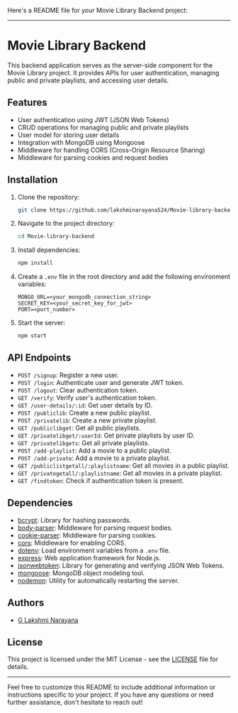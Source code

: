 Here's a README file for your Movie Library Backend project:

---

# Movie Library Backend

This backend application serves as the server-side component for the Movie Library project. It provides APIs for user authentication, managing public and private playlists, and accessing user details.

## Features

- User authentication using JWT (JSON Web Tokens)
- CRUD operations for managing public and private playlists
- User model for storing user details
- Integration with MongoDB using Mongoose
- Middleware for handling CORS (Cross-Origin Resource Sharing)
- Middleware for parsing cookies and request bodies

## Installation

1. Clone the repository:

   ```bash
   git clone https://github.com/lakshminarayana524/Movie-library-backend.git
   ```

2. Navigate to the project directory:

   ```bash
   cd Movie-library-backend
   ```

3. Install dependencies:

   ```bash
   npm install
   ```

4. Create a `.env` file in the root directory and add the following environment variables:

   ```
   MONGO_URL=<your_mongodb_connection_string>
   SECRET_KEY=<your_secret_key_for_jwt>
   PORT=<port_number>
   ```

5. Start the server:

   ```bash
   npm start
   ```

## API Endpoints

- `POST /signup`: Register a new user.
- `POST /login`: Authenticate user and generate JWT token.
- `POST /logout`: Clear authentication token.
- `GET /verify`: Verify user's authentication token.
- `GET /user-details/:id`: Get user details by ID.
- `POST /publiclib`: Create a new public playlist.
- `POST /privatelib`: Create a new private playlist.
- `GET /publiclibget`: Get all public playlists.
- `GET /privatelibget/:userId`: Get private playlists by user ID.
- `GET /privatelibgets`: Get all private playlists.
- `POST /add-playlist`: Add a movie to a public playlist.
- `POST /add-private`: Add a movie to a private playlist.
- `GET /publiclistgetall/:playlistname`: Get all movies in a public playlist.
- `GET /privategetall/:playlistname`: Get all movies in a private playlist.
- `GET /findtoken`: Check if authentication token is present.

## Dependencies

- [bcrypt](https://www.npmjs.com/package/bcrypt): Library for hashing passwords.
- [body-parser](https://www.npmjs.com/package/body-parser): Middleware for parsing request bodies.
- [cookie-parser](https://www.npmjs.com/package/cookie-parser): Middleware for parsing cookies.
- [cors](https://www.npmjs.com/package/cors): Middleware for enabling CORS.
- [dotenv](https://www.npmjs.com/package/dotenv): Load environment variables from a `.env` file.
- [express](https://www.npmjs.com/package/express): Web application framework for Node.js.
- [jsonwebtoken](https://www.npmjs.com/package/jsonwebtoken): Library for generating and verifying JSON Web Tokens.
- [mongoose](https://www.npmjs.com/package/mongoose): MongoDB object modeling tool.
- [nodemon](https://www.npmjs.com/package/nodemon): Utility for automatically restarting the server.

## Authors

- [G Lakshmi Narayana]((https://github.com/lakshminarayana524))

## License

This project is licensed under the MIT License - see the [LICENSE](LICENSE) file for details.

---

Feel free to customize this README to include additional information or instructions specific to your project. If you have any questions or need further assistance, don't hesitate to reach out!
